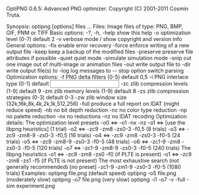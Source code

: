 OptiPNG 0.6.5: Advanced PNG optimizer.
Copyright (C) 2001-2011 Cosmin Truta.

Synopsis:
    optipng [options] files ...
Files:
    Image files of type: PNG, BMP, GIF, PNM or TIFF
Basic options:
    -?, -h, -help       show this help
    -o <level>          optimization level (0-7)                default 2
    -v                  verbose mode / show copyright and version info
General options:
    -fix                enable error recovery
    -force              enforce writing of a new output file
    -keep               keep a backup of the modified files
    -preserve           preserve file attributes if possible
    -quiet              quiet mode
    -simulate           simulation mode
    -snip               cut one image out of multi-image or animation files
    -out <file>         write output file to <file>
    -dir <directory>    write output file(s) to <directory>
    -log <file>         log messages to <file>
    --                  stop option switch parsing
Optimization options:
    -f  <filters>       PNG delta filters (0-5)                 default 0,5
    -i  <type>          PNG interlace type (0-1)                default <input>
    -zc <levels>        zlib compression levels (1-9)           default 9
    -zm <levels>        zlib memory levels (1-9)                default 8
    -zs <strategies>    zlib compression strategies (0-3)       default 0-3
    -zw <window size>   zlib window size (32k,16k,8k,4k,2k,1k,512,256)
    -full               produce a full report on IDAT (might reduce speed)
    -nb                 no bit depth reduction
    -nc                 no color type reduction
    -np                 no palette reduction
    -nx                 no reductions
    -nz                 no IDAT recoding
Optimization details:
    The optimization level presets
        -o0  <=>  -o1 -nx -nz
        -o1  <=>  [use the libpng heuristics]   (1 trial)
        -o2  <=>  -zc9 -zm8 -zs0-3 -f0,5        (8 trials)
        -o3  <=>  -zc9 -zm8-9 -zs0-3 -f0,5      (16 trials)
        -o4  <=>  -zc9 -zm8 -zs0-3 -f0-5        (24 trials)
        -o5  <=>  -zc9 -zm8-9 -zs0-3 -f0-5      (48 trials)
        -o6  <=>  -zc1-9 -zm8 -zs0-3 -f0-5      (120 trials)
        -o7  <=>  -zc1-9 -zm8-9 -zs0-3 -f0-5    (240 trials)
    The libpng heuristics
        -o1  <=>  -zc9 -zm8 -zs0 -f0            (if PLTE is present)
        -o1  <=>  -zc9 -zm8 -zs1 -f5            (if PLTE is not present)
    The most exhaustive search (not generally recommended)
      [no preset] -zc1-9 -zm1-9 -zs0-3 -f0-5    (1080 trials)
Examples:
    optipng file.png                            (default speed)
    optipng -o5 file.png                        (moderately slow)
    optipng -o7 file.png                        (very slow)
    optipng -i1 -o7 -v -full -sim experiment.png